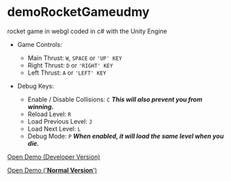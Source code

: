# demoRocketGameudmy
rocket game in webgl coded in c# with the Unity Engine

* Game Controls:
  * Main Thrust: ```W```, ```SPACE``` or ```'UP' KEY```
  * Right Thrust: ```D``` or ```'RIGHT' KEY```
  * Left Thrust: ```A``` or ```'LEFT' KEY```

* Debug Keys:
  * Enable / Disable Collisions: ```C``` **_This will also prevent you from winning._**
  * Reload Level: ```R```
  * Load Previous Level: ```J```
  * Load Next Level: ```L```
  * Debug Mode: ```P``` **_When enabled, it will load the same level when you die._**

[Open Demo (Developer Version)](https://TrevCan.github.io/demoRocketGameudmy/demo_webGL/devBuild/index.html)

[Open Demo ('__**Normal Version**__')](https://TrevCan.github.io/demoRocketGameudmy/demo_webGL/index.html)

